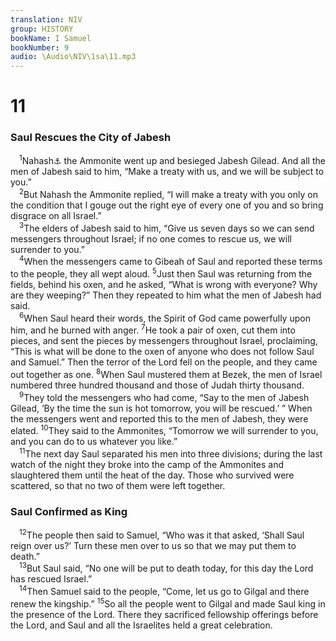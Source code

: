 ```yaml
---
translation: NIV
group: HISTORY
bookName: I Samuel 
bookNumber: 9
audio: \Audio\NIV\1sa\11.mp3
---
```


<div class="title"><h1>11</h1><h3>Saul Rescues the City of Jabesh </h3></div>
<span class="verse 1sa_11_1"> <sup>1</sup>Nahash<a data-toggle="tooltip" data-placement="bottom" title="Masoretic Text; Dead Sea Scrolls gifts. Now Nahash king of the Ammonites oppressed the Gadites and Reubenites severely. He gouged out all their right eyes and struck terror and dread in Israel. Not a man remained among the Israelites beyond the Jordan whose right eye was not gouged out by Nahash king of the Ammonites, except that seven thousand men fled from the Ammonites and entered Jabesh Gilead. About a month later, 1Nahash">⚓</a> the Ammonite went up and besieged Jabesh Gilead. And all the men of Jabesh said to him, “Make a treaty with us, and we will be subject to you.” <br/></span>
<span class="verse 1sa_11_2"> <sup>2</sup>But Nahash the Ammonite replied, “I will make a treaty with you only on the condition that I gouge out the right eye of every one of you and so bring disgrace on all Israel.” <br/></span>
<span class="verse 1sa_11_3"> <sup>3</sup>The elders of Jabesh said to him, “Give us seven days so we can send messengers throughout Israel; if no one comes to rescue us, we will surrender to you.” <br/></span>
<span class="verse 1sa_11_4"> <sup>4</sup>When the messengers came to Gibeah of Saul and reported these terms to the people, they all wept aloud. </span>
<span class="verse 1sa_11_5"><sup>5</sup>Just then Saul was returning from the fields, behind his oxen, and he asked, “What is wrong with everyone? Why are they weeping?” Then they repeated to him what the men of Jabesh had said. <br/></span>
<span class="verse 1sa_11_6"> <sup>6</sup>When Saul heard their words, the Spirit of God came powerfully upon him, and he burned with anger. </span>
<span class="verse 1sa_11_7"><sup>7</sup>He took a pair of oxen, cut them into pieces, and sent the pieces by messengers throughout Israel, proclaiming, “This is what will be done to the oxen of anyone who does not follow Saul and Samuel.” Then the terror of the Lord fell on the people, and they came out together as one. </span>
<span class="verse 1sa_11_8"><sup>8</sup>When Saul mustered them at Bezek, the men of Israel numbered three hundred thousand and those of Judah thirty thousand. <br/></span>
<span class="verse 1sa_11_9"> <sup>9</sup>They told the messengers who had come, “Say to the men of Jabesh Gilead, ‘By the time the sun is hot tomorrow, you will be rescued.’ ” When the messengers went and reported this to the men of Jabesh, they were elated. </span>
<span class="verse 1sa_11_10"><sup>10</sup>They said to the Ammonites, “Tomorrow we will surrender to you, and you can do to us whatever you like.” <br/></span>
<span class="verse 1sa_11_11"> <sup>11</sup>The next day Saul separated his men into three divisions; during the last watch of the night they broke into the camp of the Ammonites and slaughtered them until the heat of the day. Those who survived were scattered, so that no two of them were left together. <br/></span>
<div class="title"><h3>Saul Confirmed as King </h3></div>
<span class="verse 1sa_11_12"> <sup>12</sup>The people then said to Samuel, “Who was it that asked, ‘Shall Saul reign over us?’ Turn these men over to us so that we may put them to death.” <br/></span>
<span class="verse 1sa_11_13"> <sup>13</sup>But Saul said, “No one will be put to death today, for this day the Lord has rescued Israel.” <br/></span>
<span class="verse 1sa_11_14"> <sup>14</sup>Then Samuel said to the people, “Come, let us go to Gilgal and there renew the kingship.” </span>
<span class="verse 1sa_11_15"><sup>15</sup>So all the people went to Gilgal and made Saul king in the presence of the Lord. There they sacrificed fellowship offerings before the Lord, and Saul and all the Israelites held a great celebration. <br/></span>
